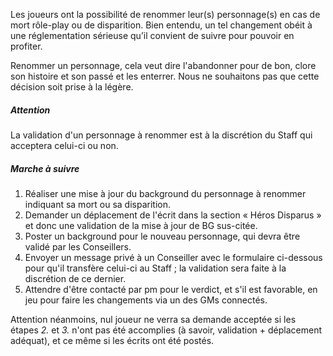 Les joueurs ont la possibilité de renommer leur(s) personnage(s) en cas de mort rôle-play ou de disparition. Bien entendu, un tel changement obéit à une réglementation sérieuse qu’il convient de suivre pour pouvoir en profiter.

Renommer un personnage, cela veut dire l'abandonner pour de bon, clore son histoire et son passé et les enterrer. Nous ne souhaitons pas que cette décision soit prise à la légère.

##### Attention

La validation d'un personnage à renommer est à la discrétion du Staff qui acceptera celui-ci ou non.

##### Marche à suivre

1. Réaliser une mise à jour du background du personnage à renommer indiquant sa mort ou sa disparition.
1. Demander un déplacement de l'écrit dans la section « Héros Disparus » et donc une validation de la mise à jour de BG sus-citée.
1. Poster un background pour le nouveau personnage, qui devra être validé par les Conseillers.
1. Envoyer un message privé à un Conseiller avec le formulaire ci-dessous pour qu'il transfère celui-ci au Staff ; la validation sera faite à la discrétion de ce dernier.
1. Attendre d'être contacté par pm pour le verdict, et s'il est favorable, en jeu pour faire les changements via un des GMs connectés.

Attention néanmoins, nul joueur ne verra sa demande acceptée si les étapes _2._ et _3._ n'ont pas été accomplies (à savoir, validation + déplacement adéquat), et ce même si les écrits ont été postés.
